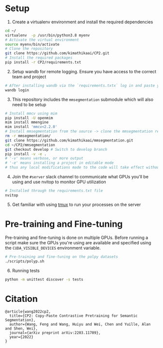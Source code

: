 # Setup
1. Create a virtualenv environment and install the required dependencies
```bash
cd ~/
virtualenv  -p /usr/bin/python3.8 myenv
# Activate the virtual environment
source myenv/bin/activate
# Clone the repository
git clone https://github.com/kimathikaai/CP2.git
# Install the required packages
pip install -r CP2/requirements.txt
```
2. Setup wandb for remote logging. Ensure you have access to the correct team and project
```bash
# After installing wandb via the `requirements.txtx` log in and paste your API key
wandb login
```
3. This repository includes the `mmsegmentation` submodule which will also need to be setup
```bash
# Install mmcv using mim
pip install -U openmim
mim install mmengine
mim install 'mmcv<2.2.0'
# Install mmsegmentation from the source -> clone the mmsegmentation repo
rm -r mmsegmentation/
git clone https://github.com/kimathikaai/mmsegmentation.git
cd ~/CP2/mmsegmentation
git checkout develop # Switch to develop branch
pip install -v -e .
# '-v' means verbose, or more output
# '-e' means installing a project in editable mode
# thus any local modifications made to the code will take effect without reinstallation
```
4. Join the `#server` slack channel to communicate what GPUs you'll be using and use nvitop to monitor GPU utilization
```bash
# Installed through the requirements.txt file
nvitop
```
5. Get familiar with using [tmux](https://hamvocke.com/blog/a-quick-and-easy-guide-to-tmux/) to run your processes on the server

# Pre-training and Fine-tuning
Pre-training and fine-tuning is done on multiple GPUs. Before running a script make sure the GPUs you're using are available and specified using the `CUDA_VISIBLE_DEVICES` environment variable.
```bash
# Pre-training and fine-tuning on the polpy datasets
./scripts/polyp.sh
```

6. Running tests
```bash
python -m unittest discover -s tests

```

# Citation
```
@article{wang2022cp2,
  title={CP2: Copy-Paste Contrastive Pretraining for Semantic Segmentation},
  author={Wang, Feng and Wang, Huiyu and Wei, Chen and Yuille, Alan and Shen, Wei},
  journal={arXiv preprint arXiv:2203.11709},
  year={2022}
}
```
